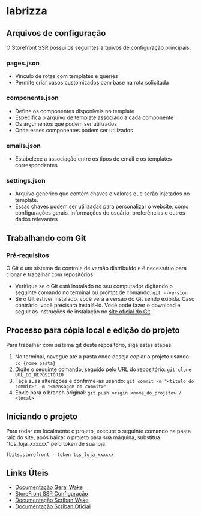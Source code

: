 
# labrizza

## Arquivos de configuração

O Storefront SSR possui os seguintes arquivos de configuração principais:

### pages.json

- Vínculo de rotas com templates e queries 
- Permite criar casos customizados com base na rota solicitada

### components.json

- Define os componentes disponíveis no template
- Especifica o arquivo de template associado a cada componente
- Os argumentos que podem ser utilizados
- Onde esses componentes podem ser utilizados

### emails.json

- Estabelece a associação entre os tipos de email e os templates correspondentes

### settings.json

- Arquivo genérico que contém chaves e valores que serão injetados no template. 
- Essas chaves podem ser utilizadas para personalizar o website, como configurações gerais, informações do usuário, preferências e outros dados relevantes


## Trabalhando com Git 

### Pré-requisitos

O Git é um sistema de controle de versão distribuído e é necessário para clonar e trabalhar com repositórios.
- Verifique se o Git está instalado no seu computador digitando o seguinte comando no terminal ou prompt de comando: `git --version`
- Se o Git estiver instalado, você verá a versão do Git sendo exibida. Caso contrário, você precisará instalá-lo. Você pode fazer o download e seguir as instruções de instalação no [site oficial do Git](https://git-scm.com/downloads)

## Processo para cópia local e edição do projeto
Para trabalhar com sistema git deste repositório, siga estas etapas:

1. No terminal, navegue até a pasta onde deseja copiar o projeto usando `cd {nome_pasta}`
2. Digite o seguinte comando, seguido pelo URL do repositório: `git clone URL_DO_REPOSITÓRIO`
3. Faça suas alterações e confirme-as usando: `git commit -m "<titulo do commit>" -m "<mensagem do commit>"`
4. Envie para o branch original: `git push origin <nome_do_projeto> / <local>`


## Iniciando o projeto

Para rodar em localmente o projeto, execute o seguinte comando na pasta raiz do site, após baixar o projeto para sua máquina, substitua "tcs_loja_xxxxxx" pelo token de sua loja:

```
fbits.storefront --token tcs_loja_xxxxxx
```

## Links Úteis
- [Documentação Geral Wake](https://wakecommerce.readme.io/docs)
- [StoreFront SSR Configuração](https://wakecommerce.readme.io/docs/local)
- [Documentação Scriban Wake](https://wakecommerce.readme.io/docs/scriban)
- [Documentação Scriban Oficial](https://github.com/scriban/scriban/tree/master/doc)